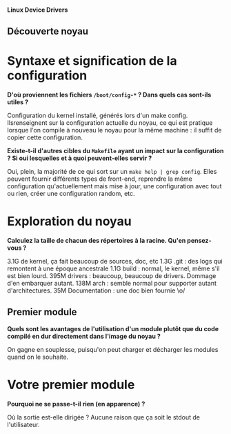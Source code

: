 #### Linux Device Drivers ####

## Découverte noyau ##

# Syntaxe et signification de la configuration #

**D'où proviennent les fichiers `/boot/config-*` ? Dans quels cas sont-ils
utiles ?**

Configuration du kernel installé, générés lors d'un make config. Ilsrenseignent
sur la configuration actuelle du noyau, ce qui est pratique lorsque l'on compile
à nouveau le noyau pour la même machine : il suffit de copier cette
configuration.

**Existe-t-il d'autres cibles du `Makefile`  ayant un impact sur la
configuration ? Si oui lesquelles et à quoi peuvent-elles servir ?**

Oui, plein, la majorité de ce qui sort sur un `make help | grep config`.
Elles peuvent fournir différents types de front-end, reprendre la même
configuration qu'actuellement mais mise à jour, une configuration avec tout ou
rien, créer une configuration random, etc.

# Exploration du noyau #

**Calculez la taille de chacun des répertoires à la racine. Qu'en
pensez-vous ?**

3.1G de kernel, ça fait beaucoup de sources, doc, etc
1.3G .git : des logs qui remontent à une époque ancestrale
1.1G build : normal, le kernel, même s'il est bien lourd. 
395M drivers : beaucoup, beaucoup de drivers. Dommage d'en embarquer autant.
138M arch : semble normal pour supporter autant d'architectures.
35M Documentation : une doc bien fournie \o/

## Premier module ##

**Quels sont les avantages de l'utilisation d'un module plutôt que du code
compilé en dur directement dans l'image du noyau ?**

On gagne en souplesse, puisqu'on peut charger et décharger les modules quand on
le souhaite.

# Votre premier module #

**Pourquoi ne se passe-t-il rien (en apparence) ?**

Où la sortie est-elle dirigée ? Aucune raison que ça soit le stdout de
l'utilisateur.


